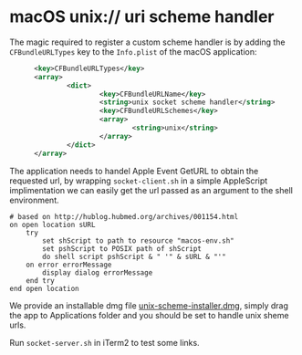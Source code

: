 # macOS unix:// uri scheme handler

The magic required to register a custom scheme handler is by adding the `CFBundleURLTypes` key to the `Info.plist` of the macOS application:

```xml
      <key>CFBundleURLTypes</key>
      <array>
              <dict>
                      <key>CFBundleURLName</key>
                      <string>unix socket scheme handler</string>
                      <key>CFBundleURLSchemes</key>
                      <array>
                              <string>unix</string>
                      </array>
              </dict>
      </array>
```

The application needs to handel Apple Event GetURL to obtain the requested url, by wrapping `socket-client.sh` in a simple AppleScript implimentation we can easily get the url passed as an argument to the shell environment.

```AppleScript
# based on http://hublog.hubmed.org/archives/001154.html
on open location sURL
	try
		set shScript to path to resource "macos-env.sh"
		set pshScript to POSIX path of shScript
		do shell script pshScript & " '" & sURL & "'"
	on error errorMessage
		display dialog errorMessage
	end try
end open location
```

We provide an installable dmg file [unix-scheme-installer.dmg](https://github.com/nickl-/term-hyperlinks/raw/master/unix-url-scheme/os-handlers/macos/unix-scheme-installer.dmg), simply drag the app to Applications folder and you should be set to handle unix sheme urls.

Run `socket-server.sh` in iTerm2 to test some links.
